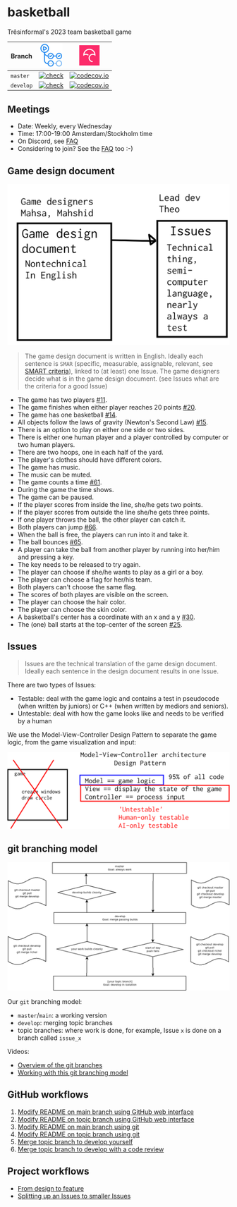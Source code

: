 # basketball
Trêsinformal's 2023 team basketball game 

Branch      |[![GitHub Actions logo](GitHubActions.png)](https://github.com/tresinformal/basketball/actions)|[![Codecov logo](Codecov.png)](https://www.codecov.io)
------------|-----------------------------------------------------------------------------------------------------|-------------------------------------------------------------------------------------------------------------------------------------------------------
`master`    |[![check](https://github.com/tresinformal/basketball/actions/workflows/check.yml/badge.svg?branch=main)](https://github.com/tresinformal/basketball/actions/workflows/check.yml)   |[![codecov.io](https://codecov.io/github/tresinformal/basketball/coverage.svg?branch=master)](https://codecov.io/github/tresinformal/basketball/branch/master)
`develop`   |[![check](https://github.com/tresinformal/basketball/actions/workflows/check.yml/badge.svg?branch=develop)](https://github.com/tresinformal/basketball/actions/workflows/check.yml)  |[![codecov.io](https://codecov.io/github/tresinformal/basketball/coverage.svg?branch=develop)](https://codecov.io/github/tresinformal/basketball/branch/develop)

## Meetings

 * Date: Weekly, every Wednesday
 * Time: 17:00-19:00 Amsterdam/Stockholm time
 * On Discord, see [FAQ](faq.md)
 * Considering to join? See the [FAQ](faq.md) too :-)

## Game design document

![](design_document_and_issues.png)

> The game design document is written in English.
> Ideally each sentence is `SMAR` (specific, measurable, assignable, relevant,
> see [SMART criteria](https://en.wikipedia.org/wiki/SMART_criteria)),
> linked to (at least) one Issue.
> The game designers decide what is in the game design document.
> (see Issues what are the criteria for a good Issue)

- The game has two players [#11](https://github.com/tresinformal/basketball/issues/11).
- The game finishes when either player reaches 20 points [#20](https://github.com/tresinformal/basketball/issues/23).
- The game has one basketball [#14](https://github.com/tresinformal/basketball/issues/14).
- All objects follow the laws of gravity (Newton's Second Law) [#15](https://github.com/tresinformal/basketball/issues/15).
- There is an option to play on either one side or two sides.
- There is either one human player and a player controlled by computer or two human players.
- There are two hoops, one in each half of the yard. 
- The player's clothes should have different colors. 
- The game has music.
- The music can be muted.
- The game counts a time [#61](https://github.com/tresinformal/basketball/issues/61). 
- During the game the time shows. 
- The game can be paused. 
- If the player scores from inside the line, she/he gets two points. 
- If the player scores from outside the line she/he gets three points.
- If one player throws the ball, the other player can catch it. 
- Both players can jump [#66](https://github.com/tresinformal/basketball/issues/66). 
- When the ball is free, the players can run into it and take it. 
- The ball bounces [#65](https://github.com/tresinformal/basketball/issues/65).
- A player can take the ball from another player by running into her/him and pressing a key.
- The key needs to be released to try again. 
- The player can choose if she/he wants to play as a girl or a boy. 
- The player can choose a flag for her/his team. 
- Both players can't choose the same flag.
- The scores of both playes are visible on the screen.
- The player can choose the hair color. 
- The player can choose the skin color.
- A basketball's center has a coordinate with an x and a y [#30](https://github.com/tresinformal/basketball/issues/30).
- The (one) ball starts at the top-center of the screen [#25](https://github.com/tresinformal/basketball/issues/25).

## Issues

> Issues are the technical translation of the game design document.
> Ideally each sentence in the design document results in one Issue.

There are two types of Issues:

 * Testable: deal with the game logic and 
   contains a test in pseudocode (when written by juniors) or 
   C++ (when written by mediors and seniors).
 * Untestable: deal with how the game looks like
   and needs to be verified by a human

We use the Model-View-Controller Design Pattern to separate the game logic,
from the game visualization and input:

![](mvc.png)

## git branching model

![](git_branches.png)

Our `git` branching model:

 * `master`/`main`: a working version
 * `develop`: merging topic branches
 * topic branches: where work is done,
   for example, Issue `x` is done on 
   a branch called `issue_x`

Videos:

 * [Overview of the git branches](https://youtu.be/trLafZpD1Tg?si=ZliLdIQ8KXDW7xjq)
 * [Working with this git branching model](https://youtu.be/pM520_JLR6w?si=1pvh5uUjXFJPPqGZ)

## GitHub workflows

  1. [Modify README on main branch using GitHub web interface](https://youtu.be/xBH2xZoKof4?si=ohdG6-y8lzarSqIa)
  2. [Modify README on topic branch using GitHub web interface](https://youtu.be/vPyHWsnbXw8?si=XjD6a3WDY44I97Se)
  3. [Modify README on main branch using git](https://youtu.be/A85wZTiCMTc?si=oUyrg_53gVlqEanb)
  4. [Modify README on topic branch using git](https://youtu.be/ZkfjAfu9Wo4?si=myBTkJ179n9fXHrS)
  5. [Merge topic branch to develop yourself](https://youtu.be/1fKdU1m3Uug?si=qox0K-EdZ-tDpcRY)
  6. [Merge topic branch to develop with a code review](https://youtu.be/VexyXysb-BM?si=uCOuqCVuZ_ylsUtI)

## Project workflows

 * [From design to feature](https://youtu.be/f-rzfZtsPKU)
 * [Splitting up an Issues to smaller Issues](https://youtu.be/mhIBXfxVxIU)
